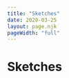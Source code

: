 ```yaml
---
title: "Sketches"
date: 2020-03-25
layout: page.njk
pageWidth: "full"
---
```


<!-- Once I get to 20 sketches, I'll implement sorting and filter -->

<h1 class="page-title">Sketches</h1>

<section style="display: none;" class="collection-controls">
  <div class="collection-filters">
    <note-filter data-type="all">All</note-filter>
    <note-filter data-type="movie">Movies</note-filter>
    <note-filter data-type="tv">TV</note-filter>
    <note-filter data-type="book">Books</note-filter>
    <note-filter data-type="music">Music</note-filter>
  </div>
  <div class="collection-sort">
    <span class="collection-sort-label">Sort by:</span>
    <select class="select" v-model="sort">
      <option value="review-date-desc">Review date</option>
      <option value="rating-desc">Rating: High to low</option>
      <option value="rating-asc">Rating: Low to high</option>
      <option value="publish-date-desc">Publish date: New to old</option>
      <option value="publish-date-asc">Publish date: Old to new</option>
    </select>
  </div>
</section>

<section class="item-grid"></section>

<style>

.item-grid {
  grid-template-columns: 1fr 1fr;
  grid-column-gap: 16px;
}

.item-body {
  display: none;
}

.item-image {
  width: 100%;  
  padding-top: 75%;
  margin-bottom: 6px;
  background-color: var(--recessed-bg-color);
  background-size: cover;
  /*background-position: center;*/
  border-radius: var(--radius);
}

.item-title {
  margin-bottom: 2px;
}

.item-meta {
  color: var(--muted-color);
}


@media (min-width: 800px) {
  .item-grid {
    grid-template-columns: 1fr 1fr 1fr;
    grid-gap: 16px;
    grid-column-gap: 32px;
  }
  
  /* 16:9 aspect ratio on desktop */
  .item-image {
    padding-top: 56.25%;
  }

  .item-body {
    display: block;
  }
}

@media (min-width: 1200px) {
  .item-grid {
    grid-template-columns: 1fr 1fr 1fr 1fr;
  }
}

figcaption {
  display: none;
}
</style>


<script>
// // Categories
// const CODE = [
//   P5,
//   PROCESSING,
// ];
// const DRAWING = [
//   PROCREATE,
// ];

const grid = document.getElementsByClassName('item-grid')[0];

function render(sketches) {
  let html = '';

  // Sort
  sketches = sketches.sort((a, b) => {
    return (new Date(a.date) > new Date(b.date)) ? -1 : 1;
  });

  // Format an render
  sketches.forEach(sketch => {
    // CODEPEN
    if (sketch.codepen) {
      if (!sketch.thumb) {
        sketch.thumb = `https://codepen.io/lokesh/pen/${sketch.codepen}/image/small.png`;  
      }
      sketch.src = `https://codepen.io/lokesh/pen/${sketch.codepen}`;
    };

    // NOT CODEPEN
    if (!sketch.codepen)  {
      let file = sketch.title.replace(/\s+/g, '-').toLowerCase();
      
      // Defaults to jpeg. No way to change at moment.
      if (!sketch.thumb) {
        sketch.thumb = `/media/sketches/${file}-thumb.jpg`;
      }

      if (!sketch.src) {
       sketch.src = `/media/sketches/${file}.jpg`; 
      }
    }

    html += `
    <article class="item">
      <a href="${sketch.src}">
        <img class="item-image" style="background-image: url(${sketch.thumb})" />
      </a>
      <h3 class="item-title">
        <a href="${sketch.src}">
          ${sketch.title}
        </a>
      </h3>
      <div class="item-meta">${sketch.tags} · ${sketch.date}</div>
      <div class="item-body">${sketch.desc || ''}</div>
    </article>
    `
  })
  grid.innerHTML = html;
}

async function main() {
  const response = await fetch('/data/sketches.json');
  const json = await response.json();    
  const sketches = json.data;
  render(sketches);
}

main();
</script>
